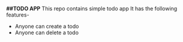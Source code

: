 **##TODO APP**
This repo contains simple todo app
It has the following features-
- Anyone can create a todo
- Anyone can delete a todo